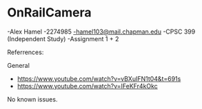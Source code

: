 # OnRailCamera
 
-Alex Hamel
-2274985
-hamel103@mail.chapman.edu
-CPSC 399 (Independent Study)
-Assignment 1 + 2

Referrences:

 General
  - https://www.youtube.com/watch?v=vBXuIFN1t04&t=691s
  - https://www.youtube.com/watch?v=IFeKFr4kOkc

No known issues.
